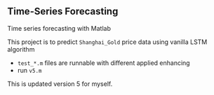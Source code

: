 ## Time-Series Forecasting
Time series forecasting with Matlab

This project is to predict `Shanghai_Gold` price data using vanilla LSTM algorithm

- `test_*.m` files are runnable with different applied enhancing
- run `v5.m`

This is updated version 5 for myself.